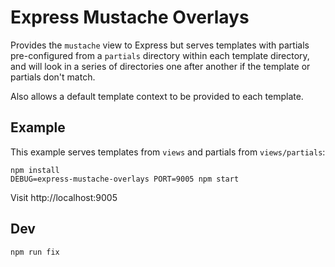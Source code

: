 # Express Mustache Overlays

Provides the `mustache` view to Express but serves templates with partials
pre-configured from a `partials` directory within each template directory, and
will look in a series of directories one after another if the template or
partials don't match.

Also allows a default template context to be provided to each template.

## Example

This example serves templates from `views` and partials from `views/partials`:

```
npm install
DEBUG=express-mustache-overlays PORT=9005 npm start
```

Visit http://localhost:9005

## Dev

```
npm run fix
```
